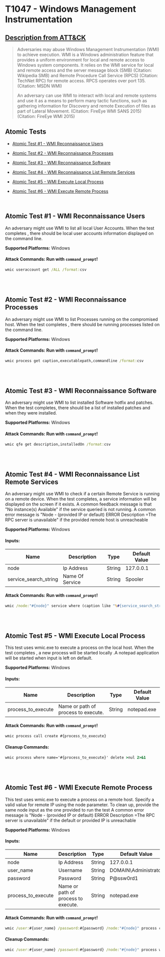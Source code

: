 # T1047 - Windows Management Instrumentation
## [Description from ATT&CK](https://attack.mitre.org/wiki/Technique/T1047)
<blockquote>Adversaries may abuse Windows Management Instrumentation (WMI) to achieve execution. WMI is a Windows administration feature that provides a uniform environment for local and remote access to Windows system components. It relies on the WMI service for local and remote access and the server message block (SMB) (Citation: Wikipedia SMB) and Remote Procedure Call Service (RPCS) (Citation: TechNet RPC) for remote access. RPCS operates over port 135. (Citation: MSDN WMI)

An adversary can use WMI to interact with local and remote systems and use it as a means to perform many tactic functions, such as gathering information for Discovery and remote Execution of files as part of Lateral Movement. (Citation: FireEye WMI SANS 2015) (Citation: FireEye WMI 2015)</blockquote>

## Atomic Tests

- [Atomic Test #1 - WMI Reconnaissance Users](#atomic-test-1---wmi-reconnaissance-users)

- [Atomic Test #2 - WMI Reconnaissance Processes](#atomic-test-2---wmi-reconnaissance-processes)

- [Atomic Test #3 - WMI Reconnaissance Software](#atomic-test-3---wmi-reconnaissance-software)

- [Atomic Test #4 - WMI Reconnaissance List Remote Services](#atomic-test-4---wmi-reconnaissance-list-remote-services)

- [Atomic Test #5 - WMI Execute Local Process](#atomic-test-5---wmi-execute-local-process)

- [Atomic Test #6 - WMI Execute Remote Process](#atomic-test-6---wmi-execute-remote-process)


<br/>

## Atomic Test #1 - WMI Reconnaissance Users
An adversary might use WMI to list all local User Accounts. 
When the test completes , there should be local user accounts information displayed on the command line.

**Supported Platforms:** Windows





#### Attack Commands: Run with `command_prompt`! 


```cmd
wmic useraccount get /ALL /format:csv
```






<br/>
<br/>

## Atomic Test #2 - WMI Reconnaissance Processes
An adversary might use WMI to list Processes running on the compromised host.
When the test completes , there should be running processes listed on the command line.

**Supported Platforms:** Windows





#### Attack Commands: Run with `command_prompt`! 


```cmd
wmic process get caption,executablepath,commandline /format:csv
```






<br/>
<br/>

## Atomic Test #3 - WMI Reconnaissance Software
An adversary might use WMI to list installed Software hotfix and patches.
When the test completes, there should be a list of installed patches and when they were installed.

**Supported Platforms:** Windows





#### Attack Commands: Run with `command_prompt`! 


```cmd
wmic qfe get description,installedOn /format:csv
```






<br/>
<br/>

## Atomic Test #4 - WMI Reconnaissance List Remote Services
An adversary might use WMI to check if a certain Remote Service is running on a remote device. 
When the test completes, a service information will be displayed on the screen if it exists.
A common feedback message is that "No instance(s) Available" if the service queried is not running.
A common error message is "Node - (provided IP or default)  ERROR Description =The RPC server is unavailable" 
if the provided remote host is unreacheable

**Supported Platforms:** Windows




#### Inputs:
| Name | Description | Type | Default Value | 
|------|-------------|------|---------------|
| node | Ip Address | String | 127.0.0.1|
| service_search_string | Name Of Service | String | Spooler|


#### Attack Commands: Run with `command_prompt`! 


```cmd
wmic /node:"#{node}" service where (caption like "%#{service_search_string}%")
```






<br/>
<br/>

## Atomic Test #5 - WMI Execute Local Process
This test uses wmic.exe to execute a process on the local host.
When the test completes , a new process will be started locally .A notepad application will be started when input is left on default.

**Supported Platforms:** Windows




#### Inputs:
| Name | Description | Type | Default Value | 
|------|-------------|------|---------------|
| process_to_execute | Name or path of process to execute. | String | notepad.exe|


#### Attack Commands: Run with `command_prompt`! 


```cmd
wmic process call create #{process_to_execute}
```

#### Cleanup Commands:
```cmd
wmic process where name='#{process_to_execute}' delete >nul 2>&1
```





<br/>
<br/>

## Atomic Test #6 - WMI Execute Remote Process
This test uses wmic.exe to execute a process on a remote host. Specify a valid value for remote IP using the node parameter.
To clean up, provide the same node input as the one provided to run the test
A common error message is "Node - (provided IP or default)  ERROR Description =The RPC server is unavailable" if the default or provided IP is unreachable

**Supported Platforms:** Windows




#### Inputs:
| Name | Description | Type | Default Value | 
|------|-------------|------|---------------|
| node | Ip Address | String | 127.0.0.1|
| user_name | Username | String | DOMAIN&#92;Administrator|
| password | Password | String | P@ssw0rd1|
| process_to_execute | Name or path of process to execute. | String | notepad.exe|


#### Attack Commands: Run with `command_prompt`! 


```cmd
wmic /user:#{user_name} /password:#{password} /node:"#{node}" process call create #{process_to_execute}
```

#### Cleanup Commands:
```cmd
wmic /user:#{user_name} /password:#{password} /node:"#{node}" process where name='#{process_to_execute}' delete >nul 2>&1
```





<br/>
